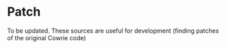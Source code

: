 # Patch

To be updated. These sources are useful for development (finding patches of the original Cowrie code)
